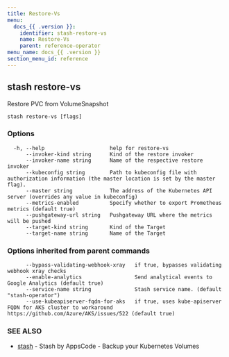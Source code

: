 ```yaml
---
title: Restore-Vs
menu:
  docs_{{ .version }}:
    identifier: stash-restore-vs
    name: Restore-Vs
    parent: reference-operator
menu_name: docs_{{ .version }}
section_menu_id: reference
---
```

## stash restore-vs

Restore PVC from VolumeSnapshot

```
stash restore-vs [flags]
```

### Options

```
  -h, --help                     help for restore-vs
      --invoker-kind string      Kind of the restore invoker
      --invoker-name string      Name of the respective restore invoker
      --kubeconfig string        Path to kubeconfig file with authorization information (the master location is set by the master flag).
      --master string            The address of the Kubernetes API server (overrides any value in kubeconfig)
      --metrics-enabled          Specify whether to export Prometheus metrics (default true)
      --pushgateway-url string   Pushgateway URL where the metrics will be pushed
      --target-kind string       Kind of the Target
      --target-name string       Name of the Target
```

### Options inherited from parent commands

```
      --bypass-validating-webhook-xray   if true, bypasses validating webhook xray checks
      --enable-analytics                 Send analytical events to Google Analytics (default true)
      --service-name string              Stash service name. (default "stash-operator")
      --use-kubeapiserver-fqdn-for-aks   if true, uses kube-apiserver FQDN for AKS cluster to workaround https://github.com/Azure/AKS/issues/522 (default true)
```

### SEE ALSO

* [stash](/docs/reference/operator/stash.md)	 - Stash by AppsCode - Backup your Kubernetes Volumes

